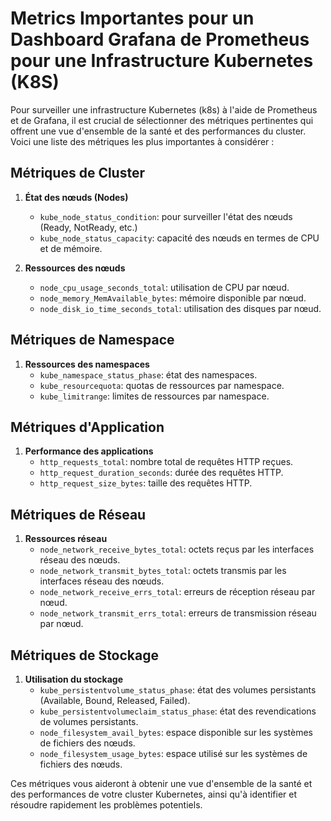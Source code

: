 # Metrics Importantes pour un Dashboard Grafana de Prometheus pour une Infrastructure Kubernetes (K8S)

Pour surveiller une infrastructure Kubernetes (k8s) à l'aide de Prometheus et de Grafana, il est crucial de sélectionner des métriques pertinentes qui offrent une vue d'ensemble de la santé et des performances du cluster. Voici une liste des métriques les plus importantes à considérer :

## Métriques de Cluster

1. **État des nœuds (Nodes)**
   - `kube_node_status_condition`: pour surveiller l'état des nœuds (Ready, NotReady, etc.)
   - `kube_node_status_capacity`: capacité des nœuds en termes de CPU et de mémoire.

2. **Ressources des nœuds**
   - `node_cpu_usage_seconds_total`: utilisation de CPU par nœud.
   - `node_memory_MemAvailable_bytes`: mémoire disponible par nœud.
   - `node_disk_io_time_seconds_total`: utilisation des disques par nœud.

## Métriques de Namespace

1. **Ressources des namespaces**
   - `kube_namespace_status_phase`: état des namespaces.
   - `kube_resourcequota`: quotas de ressources par namespace.
   - `kube_limitrange`: limites de ressources par namespace.

## Métriques d'Application

1. **Performance des applications**
   - `http_requests_total`: nombre total de requêtes HTTP reçues.
   - `http_request_duration_seconds`: durée des requêtes HTTP.
   - `http_request_size_bytes`: taille des requêtes HTTP.

## Métriques de Réseau

1. **Ressources réseau**
   - `node_network_receive_bytes_total`: octets reçus par les interfaces réseau des nœuds.
   - `node_network_transmit_bytes_total`: octets transmis par les interfaces réseau des nœuds.
   - `node_network_receive_errs_total`: erreurs de réception réseau par nœud.
   - `node_network_transmit_errs_total`: erreurs de transmission réseau par nœud.

## Métriques de Stockage

1. **Utilisation du stockage**
   - `kube_persistentvolume_status_phase`: état des volumes persistants (Available, Bound, Released, Failed).
   - `kube_persistentvolumeclaim_status_phase`: état des revendications de volumes persistants.
   - `node_filesystem_avail_bytes`: espace disponible sur les systèmes de fichiers des nœuds.
   - `node_filesystem_usage_bytes`: espace utilisé sur les systèmes de fichiers des nœuds.

Ces métriques vous aideront à obtenir une vue d'ensemble de la santé et des performances de votre cluster Kubernetes, ainsi qu'à identifier et résoudre rapidement les problèmes potentiels.
